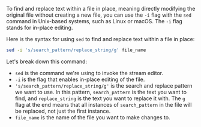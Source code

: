 To find and replace text within a file in place, meaning directly modifying the original file without creating a new file, you can use the `-i` flag with the `sed` command in Unix-based systems, such as Linux or macOS. The `-i` flag stands for in-place editing.

Here is the syntax for using `sed` to find and replace text within a file in place:

```bash
sed -i 's/search_pattern/replace_string/g' file_name
```

Let's break down this command:

-   `sed` is the command we're using to invoke the stream editor.
-   `-i` is the flag that enables in-place editing of the file.
-   `'s/search_pattern/replace_string/g'` is the search and replace pattern we want to use. In this pattern, `search_pattern` is the text you want to find, and `replace_string` is the text you want to replace it with. The `g` flag at the end means that all instances of `search_pattern` in the file will be replaced, not just the first instance.
-   `file_name` is the name of the file you want to make changes to.